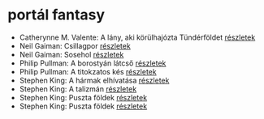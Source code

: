 # portál fantasy

- Catherynne M. Valente: A lány, aki körülhajózta Tündérföldet [részletek](_details/Catherynne%20M.%20Valente.md#id_659)
- Neil Gaiman: Csillagpor [részletek](_details/Neil%20Gaiman.md#id_886)
- Neil Gaiman: Sosehol [részletek](_details/Neil%20Gaiman.md#id_222)
- Philip Pullman: A borostyán látcső [részletek](_details/Philip%20Pullman.md#id_1221)
- Philip Pullman: A titokzatos kés [részletek](_details/Philip%20Pullman.md#id_1220)
- Stephen King: A hármak elhívatása [részletek](_details/Stephen%20King.md#id_540)
- Stephen King: A talizmán [részletek](_details/Stephen%20King.md#id_549)
- Stephen King: Puszta földek [részletek](_details/Stephen%20King.md#id_545)
- Stephen King: Puszta földek [részletek](_details/Stephen%20King.md#id_845)